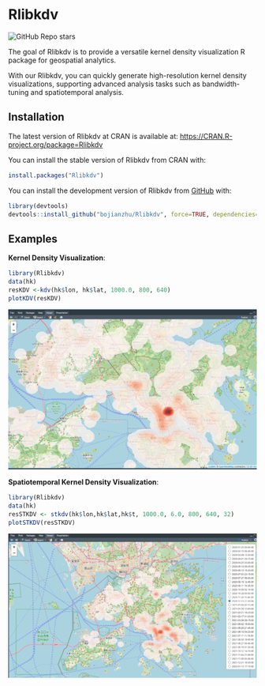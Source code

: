 # Rlibkdv

![GitHub Repo
stars](https://img.shields.io/github/stars/bojianzhu/Rlibkdv?logo=Github)

The goal of Rlibkdv is to provide a versatile kernel density visualization R package for geospatial analytics.

With our Rlibkdv, you can quickly generate high-resolution kernel density visualizations, supporting advanced analysis tasks such as bandwidth-tuning and spatiotemporal analysis.

## Installation

The latest version of Rlibkdv at CRAN is available at:
<https://CRAN.R-project.org/package=Rlibkdv>

You can install the stable version of Rlibkdv from CRAN with:

``` r
install.packages("Rlibkdv")
```

You can install the development version of Rlibkdv from
[GitHub](https://github.com/) with:

``` r
library(devtools)
devtools::install_github("bojianzhu/Rlibkdv", force=TRUE, dependencies=FALSE, upgrade="never")
```

## Examples

**Kernel Density Visualization**:

``` r
library(Rlibkdv)
data(hk)
resKDV <-kdv(hk$lon, hk$lat, 1000.0, 800, 640)
plotKDV(resKDV)
```

![image-20230804221151903](./inst/extdata/README.assets/image-20230804221151903.png)

**Spatiotemporal Kernel Density Visualization**:

```R
library(Rlibkdv)
data(hk)
resSTKDV <- stkdv(hk$lon,hk$lat,hk$t, 1000.0, 6.0, 800, 640, 32)
plotSTKDV(resSTKDV)
```

![image-20230804221415816](./inst/extdata/README.assets/image-20230804221415816.png)